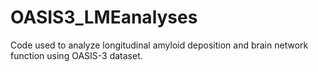 # OASIS3_LMEanalyses
Code used to analyze longitudinal amyloid deposition and brain network function using OASIS-3 dataset.
